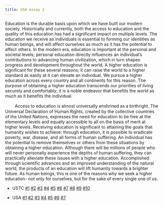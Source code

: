 ```yaml
---
title: USA essay 2
---
```


Education is the durable basis upon which we have built our modern society. Historically and currently, both the access to education and the quality of this education has had a significant impact on multiple levels. The education we receive as individuals is essential to forming our identities as human beings, and will affect ourselves as much as it has the potential to affect others. In the modern era, education is important at the personal and societal levels; personal education directly influences an individual’s contributions to advancing human civilization, which in turn shapes progress and development throughout the world. A higher education is significant for these several reasons; it can raise the world to a higher standard as easily at it can elevate an individual. We pursue a higher education across every country and all continents for this reason. The purpose of obtaining a higher education transcends our priorities of living securely and comfortably; it is a noble endeavor that benefits the world as much as it benefits the individual.

　　  Access to education is almost universally enshrined as a birthright. The Universal Declaration of Human Rights, created by the collective countries of the United Nations, expresses the need for education to be free at the elementary levels and equally accessible to all on the basis of merit at higher levels. Receiving education is significant to attaining the goals that humanity wishes to achieve: through education, it is possible to eradicate poverty, war, disease, and all forms of human suffering. An individual has the potential to remove themselves or others from these situations by obtaining a higher education. Although there will be millions of people who will never personally experience the depths of human suffering, they can practically alleviate these issues with a higher education. Accomplished through scientific advances and an improved understanding of the natural world, the products of an education will lift humanity towards a brighter future. As human beings, this is one of the reasons why we seek a higher education- not only for ourselves, but for the sake of every single one of us.

- USTC [\#1](/utils/essays/ustc1) [\#2](/utils/essays/ustc2) [\#3](/utils/essays/ustc3) [\#4](/utils/essays/ustc4) [\#5](/utils/essays/ustc5) [\#6](/utils/essays/ustc6)  [\#7](/utils/essays/ustc7)  [\#8](/utils/essays/ustc8) [\#9](/utils/essays/ustc9) [\#10](/utils/essays/ustc10)

- USA [\#1](/utils/essays/usa1) [\#2](/utils/essays/usa2) [\#3](/utils/essays/usa3) [\#4](/utils/essays/usa4) [\#5](/utils/essays/usa5) [\#6](/utils/essays/usa6) [\#7](/utils/essays/usa7)       
